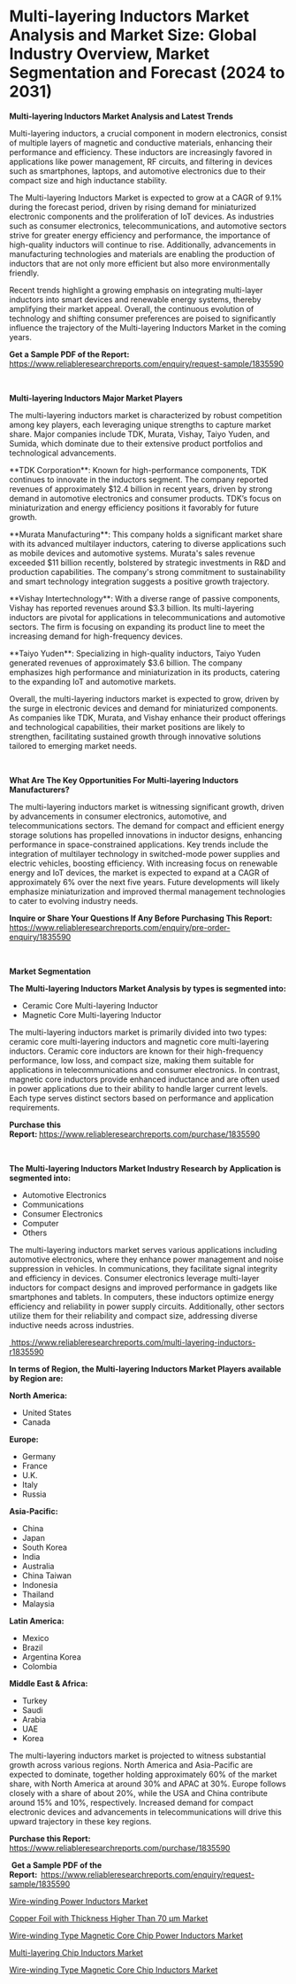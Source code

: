 <p><h1>Multi-layering Inductors Market Analysis and Market Size: Global Industry Overview, Market Segmentation and Forecast (2024 to 2031)</h1></p><p><strong>Multi-layering Inductors Market Analysis and Latest Trends</strong></p>
<p><p>Multi-layering inductors, a crucial component in modern electronics, consist of multiple layers of magnetic and conductive materials, enhancing their performance and efficiency. These inductors are increasingly favored in applications like power management, RF circuits, and filtering in devices such as smartphones, laptops, and automotive electronics due to their compact size and high inductance stability.</p><p>The Multi-layering Inductors Market is expected to grow at a CAGR of 9.1% during the forecast period, driven by rising demand for miniaturized electronic components and the proliferation of IoT devices. As industries such as consumer electronics, telecommunications, and automotive sectors strive for greater energy efficiency and performance, the importance of high-quality inductors will continue to rise. Additionally, advancements in manufacturing technologies and materials are enabling the production of inductors that are not only more efficient but also more environmentally friendly. </p><p>Recent trends highlight a growing emphasis on integrating multi-layer inductors into smart devices and renewable energy systems, thereby amplifying their market appeal. Overall, the continuous evolution of technology and shifting consumer preferences are poised to significantly influence the trajectory of the Multi-layering Inductors Market in the coming years.</p></p>
<p><strong>Get a Sample PDF of the Report:&nbsp;</strong> <a href="https://www.reliableresearchreports.com/enquiry/request-sample/1835590?utm_campaign=113&utm_medium=2&utm_source=Github&utm_content=ia&utm_term=31122024&utm_id=multi-layering-inductors">https://www.reliableresearchreports.com/enquiry/request-sample/1835590</a></p>
<p>&nbsp;</p>
<p><strong>Multi-layering Inductors Major Market Players</strong></p>
<p><p>The multi-layering inductors market is characterized by robust competition among key players, each leveraging unique strengths to capture market share. Major companies include TDK, Murata, Vishay, Taiyo Yuden, and Sumida, which dominate due to their extensive product portfolios and technological advancements.</p><p>**TDK Corporation**: Known for high-performance components, TDK continues to innovate in the inductors segment. The company reported revenues of approximately $12.4 billion in recent years, driven by strong demand in automotive electronics and consumer products. TDK’s focus on miniaturization and energy efficiency positions it favorably for future growth.</p><p>**Murata Manufacturing**: This company holds a significant market share with its advanced multilayer inductors, catering to diverse applications such as mobile devices and automotive systems. Murata's sales revenue exceeded $11 billion recently, bolstered by strategic investments in R&D and production capabilities. The company's strong commitment to sustainability and smart technology integration suggests a positive growth trajectory.</p><p>**Vishay Intertechnology**: With a diverse range of passive components, Vishay has reported revenues around $3.3 billion. Its multi-layering inductors are pivotal for applications in telecommunications and automotive sectors. The firm is focusing on expanding its product line to meet the increasing demand for high-frequency devices.</p><p>**Taiyo Yuden**: Specializing in high-quality inductors, Taiyo Yuden generated revenues of approximately $3.6 billion. The company emphasizes high performance and miniaturization in its products, catering to the expanding IoT and automotive markets.</p><p>Overall, the multi-layering inductors market is expected to grow, driven by the surge in electronic devices and demand for miniaturized components. As companies like TDK, Murata, and Vishay enhance their product offerings and technological capabilities, their market positions are likely to strengthen, facilitating sustained growth through innovative solutions tailored to emerging market needs.</p></p>
<p>&nbsp;</p>
<p><strong>What Are The Key Opportunities For Multi-layering Inductors Manufacturers?</strong></p>
<p><p>The multi-layering inductors market is witnessing significant growth, driven by advancements in consumer electronics, automotive, and telecommunications sectors. The demand for compact and efficient energy storage solutions has propelled innovations in inductor designs, enhancing performance in space-constrained applications. Key trends include the integration of multilayer technology in switched-mode power supplies and electric vehicles, boosting efficiency. With increasing focus on renewable energy and IoT devices, the market is expected to expand at a CAGR of approximately 6% over the next five years. Future developments will likely emphasize miniaturization and improved thermal management technologies to cater to evolving industry needs.</p></p>
<p><strong>Inquire or Share Your Questions If Any Before Purchasing This Report:</strong> <a href="https://www.reliableresearchreports.com/enquiry/pre-order-enquiry/1835590?utm_campaign=113&utm_medium=2&utm_source=Github&utm_content=ia&utm_term=31122024&utm_id=multi-layering-inductors">https://www.reliableresearchreports.com/enquiry/pre-order-enquiry/1835590</a></p>
<p>&nbsp;</p>
<p><strong>Market Segmentation</strong></p>
<p><strong>The Multi-layering Inductors Market Analysis by types is segmented into:</strong></p>
<p><ul><li>Ceramic Core Multi-layering Inductor</li><li>Magnetic Core Multi-layering Inductor</li></ul></p>
<p><p>The multi-layering inductors market is primarily divided into two types: ceramic core multi-layering inductors and magnetic core multi-layering inductors. Ceramic core inductors are known for their high-frequency performance, low loss, and compact size, making them suitable for applications in telecommunications and consumer electronics. In contrast, magnetic core inductors provide enhanced inductance and are often used in power applications due to their ability to handle larger current levels. Each type serves distinct sectors based on performance and application requirements.</p></p>
<p><strong>Purchase this Report:&nbsp;</strong><a href="https://www.reliableresearchreports.com/purchase/1835590?utm_campaign=113&utm_medium=2&utm_source=Github&utm_content=ia&utm_term=31122024&utm_id=multi-layering-inductors">https://www.reliableresearchreports.com/purchase/1835590</a></p>
<p>&nbsp;</p>
<p><strong>The Multi-layering Inductors Market Industry Research by Application is segmented into:</strong></p>
<p><ul><li>Automotive Electronics</li><li>Communications</li><li>Consumer Electronics</li><li>Computer</li><li>Others</li></ul></p>
<p><p>The multi-layering inductors market serves various applications including automotive electronics, where they enhance power management and noise suppression in vehicles. In communications, they facilitate signal integrity and efficiency in devices. Consumer electronics leverage multi-layer inductors for compact designs and improved performance in gadgets like smartphones and tablets. In computers, these inductors optimize energy efficiency and reliability in power supply circuits. Additionally, other sectors utilize them for their reliability and compact size, addressing diverse inductive needs across industries.</p></p>
<p><a href="https://www.reliableresearchreports.com/multi-layering-inductors-r1835590?utm_campaign=113&utm_medium=2&utm_source=Github&utm_content=ia&utm_term=31122024&utm_id=multi-layering-inductors">&nbsp;https://www.reliableresearchreports.com/multi-layering-inductors-r1835590</a></p>
<p><strong>In terms of Region, the Multi-layering Inductors Market Players available by Region are:</strong></p>
<p>
    <p> <strong> North America: </strong>
        <ul>
            <li>United States</li>
            <li>Canada</li>
        </ul>
        </p> 
    <p> <strong> Europe: </strong>
        <ul>
            <li>Germany</li>
            <li>France</li>
            <li>U.K.</li>
            <li>Italy</li>
            <li>Russia</li>
        </ul>
        </p> 
    <p> <strong> Asia-Pacific: </strong>
        <ul>
            <li>China</li>
            <li>Japan</li>
            <li>South Korea</li>
            <li>India</li>
            <li>Australia</li>
            <li>China Taiwan</li>
            <li>Indonesia</li>
            <li>Thailand</li>
            <li>Malaysia</li>
        </ul>
        </p> 
    <p> <strong> Latin America: </strong>
        <ul>
            <li>Mexico</li>
            <li>Brazil</li>
            <li>Argentina Korea</li>
            <li>Colombia</li>
        </ul>
        </p> 
    <p> <strong> Middle East & Africa: </strong>
        <ul>
            <li>Turkey</li>
            <li>Saudi</li>
            <li>Arabia</li>
            <li>UAE</li>
            <li>Korea</li>
        </ul>
    </p>
    </p>
<p><p>The multi-layering inductors market is projected to witness substantial growth across various regions. North America and Asia-Pacific are expected to dominate, together holding approximately 60% of the market share, with North America at around 30% and APAC at 30%. Europe follows closely with a share of about 20%, while the USA and China contribute around 15% and 10%, respectively. Increased demand for compact electronic devices and advancements in telecommunications will drive this upward trajectory in these key regions.</p></p>
<p><strong>Purchase this Report: </strong><a href="https://www.reliableresearchreports.com/purchase/1835590?utm_campaign=113&utm_medium=2&utm_source=Github&utm_content=ia&utm_term=31122024&utm_id=multi-layering-inductors">https://www.reliableresearchreports.com/purchase/1835590</a></p>
<p>&nbsp;<strong>Get a Sample PDF of the Report:&nbsp;&nbsp;</strong><a href="https://www.reliableresearchreports.com/enquiry/request-sample/1835590?utm_campaign=113&utm_medium=2&utm_source=Github&utm_content=ia&utm_term=31122024&utm_id=multi-layering-inductors">https://www.reliableresearchreports.com/enquiry/request-sample/1835590</a></p>
<p><strong></strong></p>
<p><p><a href="https://github.com/SamiaChowdhury801/Market-Research-Report-List-1/blob/main/wire-winding-power-inductors-market.md?utm_campaign=113&utm_medium=2&utm_source=Github&utm_content=ia&utm_term=31122024&utm_id=multi-layering-inductors">Wire-winding Power Inductors Market</a></p><p><a href="https://github.com/lehumiston1971679/Market-Research-Report-List-1/blob/main/copper-foil-with-thickness-higher-than-70-mm-market.md?utm_campaign=113&utm_medium=2&utm_source=Github&utm_content=ia&utm_term=31122024&utm_id=multi-layering-inductors">Copper Foil with Thickness Higher Than 70 μm Market</a></p><p><a href="https://github.com/rileymgdorcas/Market-Research-Report-List-1/blob/main/wire-winding-type-magnetic-core-chip-power-inductors-market.md?utm_campaign=113&utm_medium=2&utm_source=Github&utm_content=ia&utm_term=31122024&utm_id=multi-layering-inductors">Wire-winding Type Magnetic Core Chip Power Inductors Market</a></p><p><a href="https://github.com/locarol73/Market-Research-Report-List-1/blob/main/multi-layering-chip-inductors-market.md?utm_campaign=113&utm_medium=2&utm_source=Github&utm_content=ia&utm_term=31122024&utm_id=multi-layering-inductors">Multi-layering Chip Inductors Market</a></p><p><a href="https://github.com/LilianFaulkner65/Market-Research-Report-List-1/blob/main/wire-winding-type-magnetic-core-chip-inductors-market.md?utm_campaign=113&utm_medium=2&utm_source=Github&utm_content=ia&utm_term=31122024&utm_id=multi-layering-inductors">Wire-winding Type Magnetic Core Chip Inductors Market</a></p></p>